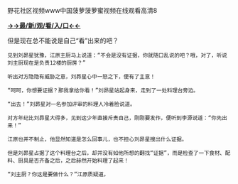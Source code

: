 野花社区视频www中国菠萝菠萝蜜视频在线观看高清8


**<a href="http://www.baidu.com/link?url=7_xtFUWki7hexbSrF9U18DvNUoYAjH8P5i8sQYawypq&wd">→→最/新/观/看/入/口←←</a>**


但是现在总不能说是自己“看”出来的吧？

    见到刘昴星犹豫，江原主厨马上说道：“不会是没有证据，你就随口乱说的吧？哦，对了，听说刘主厨现在是负责12楼的厨房？”

    听出对方隐隐有威胁之意，刘昴星心中一怒之下，便有了主意！

    “呵呵，你想要证据？那我拿给你看！”刘昴星站起身来，走到了一处料理台旁边。

    “出去！”刘昴星对一名参加评审的料理人冷着脸说道。

    对方年纪比刘昴星大得多，见到这少年直接斥责自己，刚刚要发作，便听到李源说道：“你先出来！”

    江原也并不制止，他显然知道是怎么回事儿，也不担心刘昴星搜出什么证据。

    但是刘昴星占据了这个料理台之后，却并没有如他所想的翻找“证据”，而是检查了一下食材、配料、厨具是否齐备之后，之后赫然开始料理了起来！

    “刘主厨？你这是要做什么？”江原质疑道。

